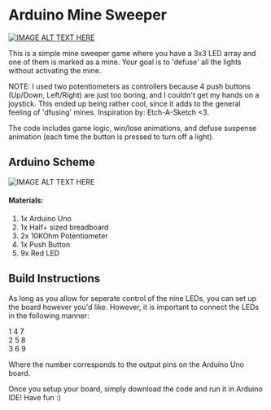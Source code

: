 
# Arduino Mine Sweeper

[![IMAGE ALT TEXT HERE](http://i.imgur.com/Apb5agb.jpg?1)](https://www.youtube.com/watch?v=fyGGfZsNYQI)



This is a simple mine sweeper game where you have a 3x3 LED array and one of them is marked as a mine.
Your goal is to 'defuse' all the lights without activating the mine.

NOTE: I used two potentiometers as controllers because 4 push buttons (Up/Down, Left/Right) are just too boring, and I couldn't get my hands on a joystick.
This ended up being rather cool, since it adds to the general feeling of 'dfusing' mines. Inspiration by: Etch-A-Sketch <3.


The code includes game logic, win/lose animations, and defuse suspense animation (each time the button is pressed to turn off a light).


## Arduino Scheme
![IMAGE ALT TEXT HERE](http://i.imgur.com/6ngIo2J.png)

#### Materials:
1. 1x Arduino Uno
2. 1x Half+ sized breadboard
3. 2x 10KOhm Potentiometer
4. 1x Push Button
5. 9x Red LED

## Build Instructions
As long as you allow for seperate control of the nine LEDs, you can set up the board however you'd like.
However, it is important to connect the LEDs in the following manner:

1   4   7     
2   5   8    
3   6   9

Where the number corresponds to the output pins on the Arduino Uno board.

Once you setup your board, simply download the code and run it in Arduino IDE! Have fun :)
